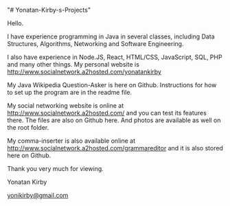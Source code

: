 "# Yonatan-Kirby-s-Projects" 

Hello.

I have experience programming in Java in several classes, including Data Structures, Algorithms, Networking and Software Engineering.

I also have experience in Node.JS, React, HTML/CSS, JavaScript, SQL, PHP and many other things. My personal website is http://www.socialnetwork.a2hosted.com/yonatankirby

My Java Wikipedia Question-Asker is here on Github. Instructions for how to set up the program are in the readme file.

My social networking website is online at http://www.socialnetwork.a2hosted.com/ and you can test its features there. The files are also on Github here. And photos are available as well on the root folder.

My comma-inserter is also available online at http://www.socialnetwork.a2hosted.com/grammareditor and it is also stored here on Github.

Thank you very much for viewing.

Yonatan Kirby

yonikirby@gmail.com

